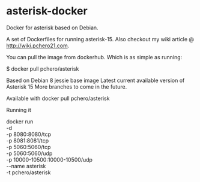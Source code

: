 # asterisk-docker
Docker for asterisk based on Debian.

A set of Dockerfiles for running asterisk-15.
Also checkout my wiki article @ http://wiki.pchero21.com.

You can pull the image from dockerhub.
Which is as simple as running:

$ docker pull pchero/asterisk

Based on Debian 8 jessie base image
Latest current available version of Asterisk 15
  More branches to come in the future.

Available with docker pull pchero/asterisk

Running it

docker run \
  -d \
  -p 8080:8080/tcp \
  -p 8081:8081/tcp \
  -p 5060:5060/tcp \
  -p 5060:5060/udp \
  -p 10000-10500:10000-10500/udp \
  --name asterisk \
  -t pchero/asterisk

